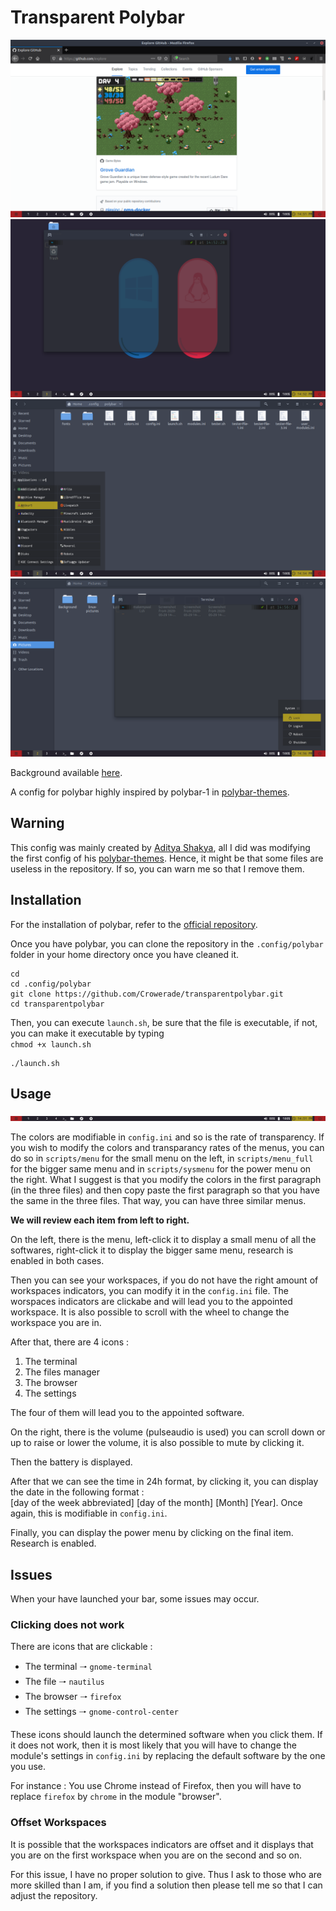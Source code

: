 # Transparent Polybar
![Screenshot 1](https://github.com/Crowerade/transparentpolybar/blob/master/Screenshots/Screenshot%20from%202020-05-29%2014-51-36.png)
![screenshot 2](https://github.com/Crowerade/transparentpolybar/blob/master/Screenshots/Screenshot%20from%202020-05-29%2014-52-33.png)
![screenshot 3](https://github.com/Crowerade/transparentpolybar/blob/master/Screenshots/Screenshot%20from%202020-05-29%2014-55-31.png)
![screenshot 4](https://github.com/Crowerade/transparentpolybar/blob/master/Screenshots/Screenshot%20from%202020-05-29%2014-57-42.png)

Background available [here](https://github.com/LaniJW/linux-pictures/).

A config for polybar highly inspired by polybar-1 in [polybar-themes](https://github.com/adi1090x/polybar-themes).

## Warning
This config was mainly created by [Aditya Shakya](https://github.com/adi1090x), all I did was modifying the first config of his [polybar-themes](https://github.com/adi1090x/polybar-themes). 
Hence, it might be that some files are useless in the repository. If so, you can warn me so that I remove them.

## Installation
For the installation of polybar, refer to the [official repository](https://github.com/polybar/polybar).

Once you have polybar, you can clone the repository in the `.config/polybar` folder in your home directory once you have cleaned it.

```
cd 
cd .config/polybar
git clone https://github.com/Crowerade/transparentpolybar.git
cd transparentpolybar
```
Then, you can execute `launch.sh`, be sure that the file is executable, if not, you can make it executable by typing <br>
`chmod +x launch.sh`
```
./launch.sh
```

## Usage
![bar](https://github.com/Crowerade/transparentpolybar/blob/master/Screenshots/Bar.png)

The colors are modifiable in `config.ini` and so is the rate of transparency. If you wish to modify the colors and transparancy rates of the menus, you can do so in `scripts/menu` for the small menu on the left, in `scripts/menu_full` for the bigger same menu and in `scripts/sysmenu` for the power menu on the right. What I suggest is that you modify the colors in the first paragraph (in the three files) and then copy paste the first paragraph so that you have the same in the three files. That way, you can have three similar menus.

**We will review each item from left to right.**

On the left, there is the menu, left-click it to display a small menu of all the softwares, right-click it to display the bigger same menu, research is enabled in both cases.

Then you can see your workspaces, if you do not have the right amount of workspaces indicators, you can modify it in the `config.ini` file. The worspaces indicators are clickabe and will lead you to the appointed workspace. It is also possible to scroll with the wheel to change the workspace you are in.

After that, there are 4 icons :
1. The terminal
2. The files manager
3. The browser
4. The settings

The four of them will lead you to the appointed software.

On the right, there is the volume (pulseaudio is used) you can scroll down or up to raise or lower the volume, it is also possible to mute by clicking it.

Then the battery is displayed.

After that we can see the time in 24h format, by clicking it, you can display the date in the following format : <br>
[day of the week abbreviated] [day of the month] [Month] [Year]. Once again, this is modifiable in `config.ini`.

Finally, you can display the power menu by clicking on the final item. Research is enabled.

## Issues
When your have launched your bar, some issues may occur.

### Clicking does not work
There are icons that are clickable : 
- The terminal 🠒 `gnome-terminal`
- The file 🠒 `nautilus`
- The browser 🠒 `firefox`
- The settings 🠒 `gnome-control-center`

These icons should launch the determined software when you click them. If it does not work, then it is most likely that you will have to change the module's settings in `config.ini` by replacing the default software by the one you use.

For instance : You use Chrome instead of Firefox, then you will have to replace `firefox` by `chrome` in the module "browser".

### Offset Workspaces
It is possible that the workspaces indicators are offset and it displays that you are on the first workspace when you are on the second and so on.

For this issue, I have no proper solution to give. Thus I ask to those who are more skilled than I am, if you find a solution then please tell me so that I can adjust the repository.
